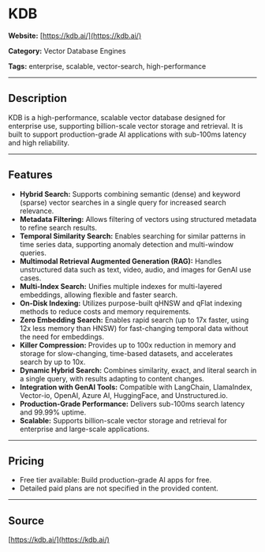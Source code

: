 # KDB

**Website:** [https://kdb.ai/](https://kdb.ai/)

**Category:** Vector Database Engines

**Tags:** enterprise, scalable, vector-search, high-performance

---

## Description

KDB is a high-performance, scalable vector database designed for enterprise use, supporting billion-scale vector storage and retrieval. It is built to support production-grade AI applications with sub-100ms latency and high reliability.

---

## Features

- **Hybrid Search:** Supports combining semantic (dense) and keyword (sparse) vector searches in a single query for increased search relevance.
- **Metadata Filtering:** Allows filtering of vectors using structured metadata to refine search results.
- **Temporal Similarity Search:** Enables searching for similar patterns in time series data, supporting anomaly detection and multi-window queries.
- **Multimodal Retrieval Augmented Generation (RAG):** Handles unstructured data such as text, video, audio, and images for GenAI use cases.
- **Multi-Index Search:** Unifies multiple indexes for multi-layered embeddings, allowing flexible and faster search.
- **On-Disk Indexing:** Utilizes purpose-built qHNSW and qFlat indexing methods to reduce costs and memory requirements.
- **Zero Embedding Search:** Enables rapid search (up to 17x faster, using 12x less memory than HNSW) for fast-changing temporal data without the need for embeddings.
- **Killer Compression:** Provides up to 100x reduction in memory and storage for slow-changing, time-based datasets, and accelerates search by up to 10x.
- **Dynamic Hybrid Search:** Combines similarity, exact, and literal search in a single query, with results adapting to content changes.
- **Integration with GenAI Tools:** Compatible with LangChain, LlamaIndex, Vector-io, OpenAI, Azure AI, HuggingFace, and Unstructured.io.
- **Production-Grade Performance:** Delivers sub-100ms search latency and 99.99% uptime.
- **Scalable:** Supports billion-scale vector storage and retrieval for enterprise and large-scale applications.

---

## Pricing

- Free tier available: Build production-grade AI apps for free.
- Detailed paid plans are not specified in the provided content.

---

## Source

[https://kdb.ai/](https://kdb.ai/)